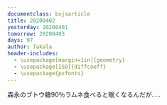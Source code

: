 ```yaml
---
documentclass: bxjsarticle
title: 20200402
yesterday: 20200401
tomorrow: 20200403
days: 97
author: Takala
header-includes:
  - \usepackage[margin=1in]{geometry}
  - \usepackage[ISO]{diffcoeff}
  - \usepackage{pxfonts}
---
```


森永のブトウ糖90％ラムネ食べると眠くなるんだが．．．